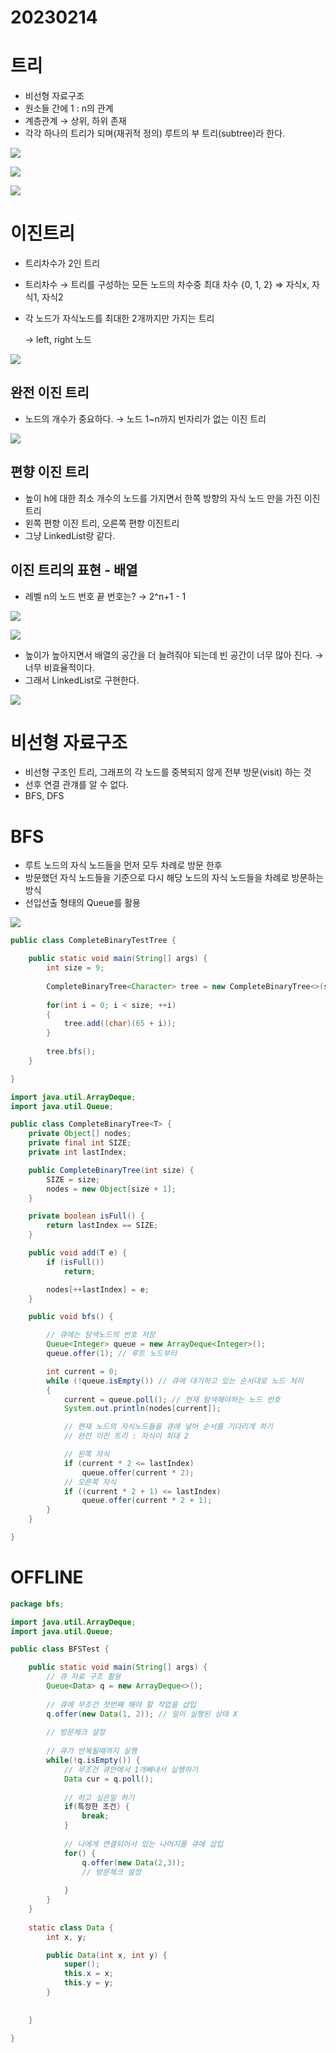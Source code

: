 # 20230214

# 트리

- 비선형 자료구조
- 원소들 간에 1 : n의 관계
- 계층관계 → 상위, 하위 존재
- 각각 하나의 트리가 되며(재귀적 정의) 루트의 부 트리(subtree)라 한다.

![](https://github.com/gkgkfndudals/TIL/blob/master/Study/img/20230214_1.png)

![](https://github.com/gkgkfndudals/TIL/blob/master/Study/img/20230214_2.png)

![](https://github.com/gkgkfndudals/TIL/blob/master/Study/img/20230214_3.png)

# 이진트리

- 트리차수가 2인 트리
- 트리차수 → 트리를 구성하는 모든 노드의 차수중 최대 차수 {0, 1, 2} ⇒ 자식x, 자식1, 자식2
- 각 노드가 자식노드를 최대한 2개까지만 가지는 트리
    
    → left, right 노드
    

![](https://github.com/gkgkfndudals/TIL/blob/master/Study/img/20230214_4.png)

## 완전 이진 트리

- 노드의 개수가 중요하다. → 노드 1~n까지 빈자리가 없는 이진 트리

![](https://github.com/gkgkfndudals/TIL/blob/master/Study/img/20230214_5.png)

## 편향 이진 트리

- 높이 h에 대한 최소 개수의 노드를 가지면서 한쪽 방향의 자식 노드 만을 가진 이진 트리
- 왼쪽 편향 이진 트리, 오른쪽 편향 이진트리
- 그냥 LinkedList랑 같다.

## 이진 트리의 표현 - 배열

- 레벨 n의 노드 번호 끝 번호는? → 2^n+1 - 1

![](https://github.com/gkgkfndudals/TIL/blob/master/Study/img/20230214_6.png)

![](https://github.com/gkgkfndudals/TIL/blob/master/Study/img/20230214_7.png)

- 높이가 높아지면서 배열의 공간을 더 늘려줘야 되는데 빈 공간이 너무 많아 진다. → 너무 비효율적이다.
- 그래서 LinkedList로 구현한다.

![](https://github.com/gkgkfndudals/TIL/blob/master/Study/img/20230214_8.png)

# 비선형 자료구조

- 비선형 구조인 트리, 그래프의 각 노드를 중복되지 않게 전부 방문(visit) 하는 것
- 선후 연결 관걔를 알 수 없다.
- BFS, DFS

# BFS

- 루트 노드의 자식 노드들을 먼저 모두 차례로 방문 한후
- 방문했던 자식 노드들을 기준으로 다시 해당 노드의 자식 노드들을 차례로 방문하는 방식
- 선입선출 형태의 Queue를 활용

![](https://github.com/gkgkfndudals/TIL/blob/master/Study/img/20230214_9.png)

```java
public class CompleteBinaryTestTree {

	public static void main(String[] args) {
		int size = 9;
		
		CompleteBinaryTree<Character> tree = new CompleteBinaryTree<>(size);
		
		for(int i = 0; i < size; ++i)
		{
			tree.add((char)(65 + i)); 
		}
		
		tree.bfs();
	}

}
```

```java
import java.util.ArrayDeque;
import java.util.Queue;

public class CompleteBinaryTree<T> {
	private Object[] nodes;
	private final int SIZE;
	private int lastIndex;

	public CompleteBinaryTree(int size) {
		SIZE = size;
		nodes = new Object[size + 1];
	}

	private boolean isFull() {
		return lastIndex == SIZE;
	}

	public void add(T e) {
		if (isFull())
			return;

		nodes[++lastIndex] = e;
	}

	public void bfs() {

		// 큐에는 탐색노드의 번호 저장
		Queue<Integer> queue = new ArrayDeque<Integer>();
		queue.offer(1); // 루트 노드부터

		int current = 0;
		while (!queue.isEmpty()) // 큐에 대기하고 있는 순서대로 노드 처리
		{
			current = queue.poll(); // 현재 탐색해야하는 노드 번호
			System.out.println(nodes[current]);

			// 현재 노드의 자식노드들을 큐에 넣어 순서를 기다리게 하기
			// 완전 이진 트리 : 자식이 최대 2

			// 왼쪽 자식
			if (current * 2 <= lastIndex)
				queue.offer(current * 2);
			// 오른쪽 자식
			if ((current * 2 + 1) <= lastIndex)
				queue.offer(current * 2 + 1);
		}
	}

}
```

# OFFLINE

```java
package bfs;

import java.util.ArrayDeque;
import java.util.Queue;

public class BFSTest {

	public static void main(String[] args) {
		// 큐 자료 구조 활용
		Queue<Data> q = new ArrayDeque<>();
		
		// 큐에 무조건 첫번째 해야 할 작업을 삽입
		q.offer(new Data(1, 2)); // 일이 실행된 상태 X
		
		// 방문체크 설정
		
		// 큐가 반복될때까지 실행
		while(!q.isEmpty()) {
			// 무조건 큐안에서 1개빼내서 실행하기
			Data cur = q.poll();
			
			// 하고 싶은일 하기
			if(특정한 조건) {
				break;
			}
			
			// 나에게 연결되어서 있는 나머지를 큐에 삽입
			for() {
				q.offer(new Data(2,3));
				// 방문체크 설정
				
			}
		}
	}
	
	static class Data {
		int x, y;

		public Data(int x, int y) {
			super();
			this.x = x;
			this.y = y;
		}
		
		
	}

}
```